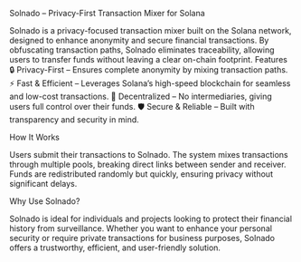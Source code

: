 Solnado – Privacy-First Transaction Mixer for Solana

Solnado is a privacy-focused transaction mixer built on the Solana network, designed to enhance anonymity and secure financial transactions. By obfuscating transaction paths, Solnado eliminates traceability, allowing users to transfer funds without leaving a clear on-chain footprint.
Features
🔒 Privacy-First – Ensures complete anonymity by mixing transaction paths.
⚡ Fast & Efficient – Leverages Solana’s high-speed blockchain for seamless and low-cost transactions.
💠 Decentralized – No intermediaries, giving users full control over their funds.
🛡️ Secure & Reliable – Built with transparency and security in mind.

How It Works

Users submit their transactions to Solnado.
The system mixes transactions through multiple pools, breaking direct links between sender and receiver.
Funds are redistributed randomly but quickly, ensuring privacy without significant delays.

Why Use Solnado?

Solnado is ideal for individuals and projects looking to protect their financial history from surveillance. Whether you want to enhance your personal security or require private transactions for business purposes, Solnado offers a trustworthy, efficient, and user-friendly solution.
